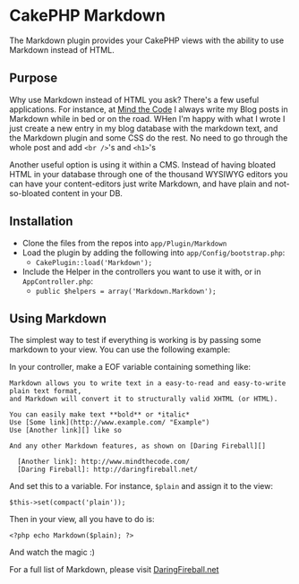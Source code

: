 # CakePHP Markdown

The Markdown plugin provides your CakePHP views with the ability to use Markdown instead of HTML.

## Purpose

Why use Markdown instead of HTML you ask? There's a few useful applications. For instance, at [Mind the Code](http://www.mindthecode.com/ "Mindthecode") I always write my Blog posts in Markdown while in bed or on the road. WHen I'm happy with what I wrote I just create a new entry in my blog database with the markdown text, and the Markdown plugin and some CSS do the rest. No need to go through the whole post and add `<br />`'s and `<h1>`'s

Another useful option is using it within a CMS. Instead of having bloated HTML in your database through one of the thousand WYSIWYG editors you can have your content-editors just write Markdown, and have plain and not-so-bloated content in your DB.

## Installation

- Clone the files from the repos into `app/Plugin/Markdown`
- Load the plugin by adding the following into `app/Config/bootstrap.php`:
	- `CakePlugin::load('Markdown');`
- Include the Helper in the controllers you want to use it with, or in `AppController.php`:
	- `public $helpers = array('Markdown.Markdown');`

## Using Markdown

The simplest way to test if everything is working is by passing some markdown to your view. You can use the following example:

In your controller, make a EOF variable containing something like:

	Markdown allows you to write text in a easy-to-read and easy-to-write plain text format,
	and Markdown will convert it to structurally valid XHTML (or HTML).

	You can easily make text **bold** or *italic*  
	Use [Some link](http://www.example.com/ "Example")  
	Use [Another link][] like so  

	And any other Markdown features, as shown on [Daring Fireball][]

	  [Another link]: http://www.mindthecode.com/
	  [Daring Fireball]: http://daringfireball.net/

And set this to a variable. For instance, `$plain` and assign it to the view:

	$this->set(compact('plain'));

Then in your view, all you have to do is:

	<?php echo Markdown($plain); ?>

And watch the magic :)

For a full list of Markdown, please visit [DaringFireball.net](http://daringfireball.net/projects/markdown/)
